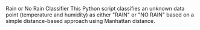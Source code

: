 Rain or No Rain Classifier
This Python script classifies an unknown data point (temperature and humidity) as either "RAIN" or "NO RAIN" based on a simple distance-based approach using Manhattan distance.
